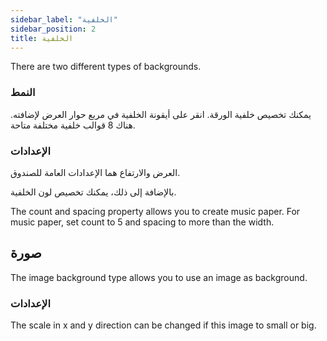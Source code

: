 ```yaml
---
sidebar_label: "الخلفية"
sidebar_position: 2
title: الخلفية
---
```


There are two different types of backgrounds.

### النمط

يمكنك تخصيص خلفية الورقة. انقر على أيقونة الخلفية في مربع حوار العرض لإضافته. هناك 8 قوالب خلفية مختلفة متاحة.

### الإعدادات

العرض والارتفاع هما الإعدادات العامة للصندوق.

بالإضافة إلى ذلك، يمكنك تخصيص لون الخلفية.

The count and spacing property allows you to create music paper. For music paper, set count to 5 and spacing to more than the width.

## صورة

The image background type allows you to use an image as background.

### الإعدادات

The scale in x and y direction can be changed if this image to small or big.
